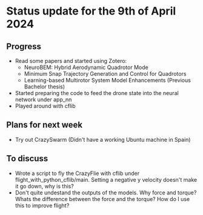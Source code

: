 # Status update for the 9th of April 2024

## Progress
- Read some papers and started using Zotero:
    - NeuroBEM: Hybrid Aerodynamic Quadrotor Mode
    - Minimum Snap Trajectory Generation and Control for Quadrotors
    - Learning-based Multirotor System Model Enhancements (Previous Bachelor thesis)
- Started preparing the code to feed the drone state into the neural network under app_nn
- Played around with cflib

## Plans for next week
- Try out CrazySwarm (Didn't have a working Ubuntu machine in Spain)

## To discuss
- Wrote a script to fly the CrazyFlie with cflib under flight_with_python_cflib/main. Setting a negative y velocity doesn't make it go down, why is this?
- Don't quite undestand the outputs of the models. Why force and torque? Whats the difference between the force and the torque? How do I use this to improve flight?
